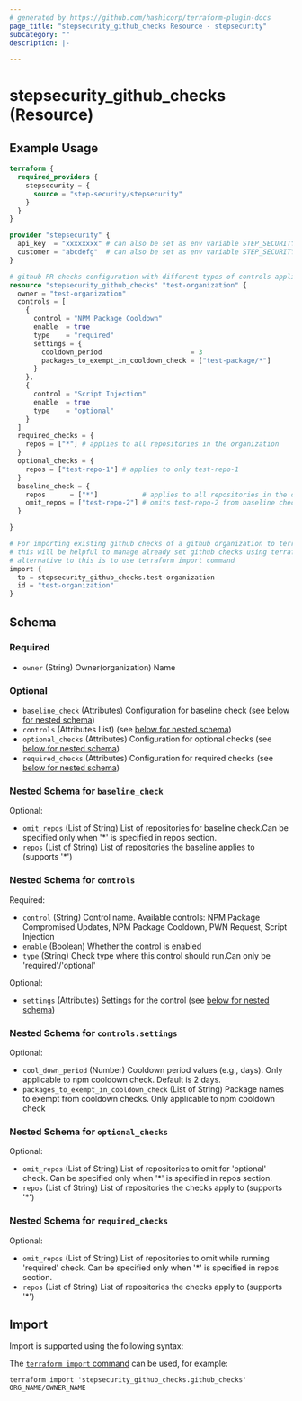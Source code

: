 ```yaml
---
# generated by https://github.com/hashicorp/terraform-plugin-docs
page_title: "stepsecurity_github_checks Resource - stepsecurity"
subcategory: ""
description: |-
  
---
```


# stepsecurity_github_checks (Resource)



## Example Usage

```terraform
terraform {
  required_providers {
    stepsecurity = {
      source = "step-security/stepsecurity"
    }
  }
}

provider "stepsecurity" {
  api_key  = "xxxxxxxx" # can also be set as env variable STEP_SECURITY_API_KEY
  customer = "abcdefg"  # can also be set as env variable STEP_SECURITY_CUSTOMER
}

# github PR checks configuration with different types of controls applied across different repositories in a github organization
resource "stepsecurity_github_checks" "test-organization" {
  owner = "test-organization"
  controls = [
    {
      control = "NPM Package Cooldown"
      enable  = true
      type    = "required"
      settings = {
        cooldown_period                      = 3
        packages_to_exempt_in_cooldown_check = ["test-package/*"]
      }
    },
    {
      control = "Script Injection"
      enable  = true
      type    = "optional"
    }
  ]
  required_checks = {
    repos = ["*"] # applies to all repositories in the organization
  }
  optional_checks = {
    repos = ["test-repo-1"] # applies to only test-repo-1
  }
  baseline_check = {
    repos      = ["*"]           # applies to all repositories in the organization
    omit_repos = ["test-repo-2"] # omits test-repo-2 from baseline check
  }

}

# For importing existing github checks of a github organization to terraform state
# this will be helpful to manage already set github checks using terraform
# alternative to this is to use terraform import command
import {
  to = stepsecurity_github_checks.test-organization
  id = "test-organization"
}
```

<!-- schema generated by tfplugindocs -->
## Schema

### Required

- `owner` (String) Owner(organization) Name

### Optional

- `baseline_check` (Attributes) Configuration for baseline check (see [below for nested schema](#nestedatt--baseline_check))
- `controls` (Attributes List) (see [below for nested schema](#nestedatt--controls))
- `optional_checks` (Attributes) Configuration for optional checks (see [below for nested schema](#nestedatt--optional_checks))
- `required_checks` (Attributes) Configuration for required checks (see [below for nested schema](#nestedatt--required_checks))

<a id="nestedatt--baseline_check"></a>
### Nested Schema for `baseline_check`

Optional:

- `omit_repos` (List of String) List of repositories for baseline check.Can be specified only when '*' is specified in repos section.
- `repos` (List of String) List of repositories the baseline applies to (supports '*')


<a id="nestedatt--controls"></a>
### Nested Schema for `controls`

Required:

- `control` (String) Control name. Available controls: NPM Package Compromised Updates, NPM Package Cooldown, PWN Request, Script Injection
- `enable` (Boolean) Whether the control is enabled
- `type` (String) Check type where this control should run.Can only be 'required'/'optional'

Optional:

- `settings` (Attributes) Settings for the control (see [below for nested schema](#nestedatt--controls--settings))

<a id="nestedatt--controls--settings"></a>
### Nested Schema for `controls.settings`

Optional:

- `cool_down_period` (Number) Cooldown period values (e.g., days). Only applicable to npm cooldown check. Default is 2 days.
- `packages_to_exempt_in_cooldown_check` (List of String) Package names to exempt from cooldown checks.  Only applicable to npm cooldown check



<a id="nestedatt--optional_checks"></a>
### Nested Schema for `optional_checks`

Optional:

- `omit_repos` (List of String) List of repositories to omit for 'optional' check. Can be specified only when '*' is specified in repos section.
- `repos` (List of String) List of repositories the checks apply to (supports '*')


<a id="nestedatt--required_checks"></a>
### Nested Schema for `required_checks`

Optional:

- `omit_repos` (List of String) List of repositories to omit while running 'required' check. Can be specified only when '*' is specified in repos section.
- `repos` (List of String) List of repositories the checks apply to (supports '*')

## Import

Import is supported using the following syntax:

The [`terraform import` command](https://developer.hashicorp.com/terraform/cli/commands/import) can be used, for example:

```shell
terraform import 'stepsecurity_github_checks.github_checks' ORG_NAME/OWNER_NAME
```
